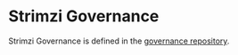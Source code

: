 # Strimzi Governance

Strimzi Governance is defined in the [governance repository](https://github.com/strimzi/governance/blob/master/GOVERNANCE.md).